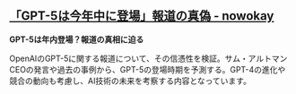 ## [「GPT-5は今年中に登場」報道の真偽 - nowokay](https://nowokay.hatenablog.com/entry/2025/06/23/113527)

**GPT-5は年内登場？報道の真相に迫る**

OpenAIのGPT-5に関する報道について、その信憑性を検証。サム・アルトマンCEOの発言や過去の事例から、GPT-5の登場時期を予測する。GPT-4の進化や競合の動向も考慮し、AI技術の未来を考察する内容となっています。
